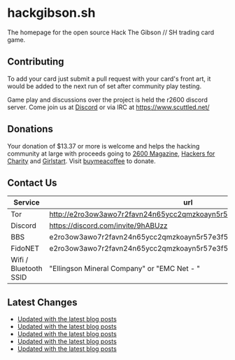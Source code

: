 # hackgibson.sh
The homepage for the open source Hack The Gibson // SH trading card game.


## Contributing

To add your card just submit a pull request with your card's front art, it would be added to the next run of set after community play testing.

Game play and discussions over the project is held the r2600 discord server. Come join us at [Discord](https://discord.com/invite/9hABUzz) or via IRC at https://www.scuttled.net/


## Donations

Your donation of $13.37 or more is welcome and helps the hacking community at large with proceeds going to [2600 Magazine](https://2600.com/), [Hackers for Charity](https://hackersforcharity.org) and [Girlstart](https://girlstart.org).  Visit [buymeacoffee](https://www.buymeacoffee.com/hackgibson.sh) to donate.


## Contact Us

Service | url
-|-
Tor | http://e2ro3ow3awo7r2favn24n65ycc2qmzkoayn5r57e3f56nvjwdcgg32ad.onion
Discord | https://discord.com/invite/9hABUzz
BBS | e2ro3ow3awo7r2favn24n65ycc2qmzkoayn5r57e3f56nvjwdcgg32ad.onion:23
FidoNET | e2ro3ow3awo7r2favn24n65ycc2qmzkoayn5r57e3f56nvjwdcgg32ad.onion:24554
Wifi / Bluetooth SSID | "Ellingson Mineral Company" or "EMC Net - <fidonet address>"

## Latest Changes
<!-- BLOG-POST-LIST:START -->
- [Updated with the latest blog posts](https://github.com/DFW2600/hackgibson.sh/commit/0813e4bba6df1ab561fbac33a46e3cadf15c4b73)
- [Updated with the latest blog posts](https://github.com/DFW2600/hackgibson.sh/commit/3993d860d51bc93904670be49400cf6a7b4e04c4)
- [Updated with the latest blog posts](https://github.com/DFW2600/hackgibson.sh/commit/b01226df142d9ffe90cdb84537d7d70806ebd153)
- [Updated with the latest blog posts](https://github.com/DFW2600/hackgibson.sh/commit/9f52e924ddad65e28a69de5b69180c358f90d68b)
- [Updated with the latest blog posts](https://github.com/DFW2600/hackgibson.sh/commit/9d7e35046ce4393e601bc12cdd23c69e62365f6f)
<!-- BLOG-POST-LIST:END -->
